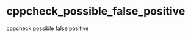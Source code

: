 cppcheck_possible_false_positive
================================

cppcheck possible false positive
